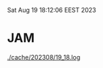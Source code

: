 Sat Aug 19 18:12:06 EEST 2023
# JAM
<a href='./cache/202308/19_18.log'>./cache/202308/19_18.log</a>
